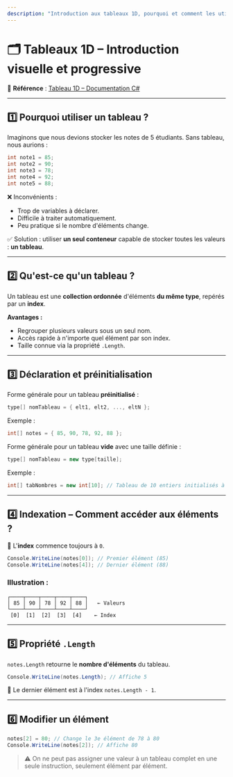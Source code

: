 ```yaml
---
description: "Introduction aux tableaux 1D, pourquoi et comment les utiliser"
---
```


# 🗂️ Tableaux 1D – Introduction visuelle et progressive

📎 **Référence** : [Tableau 1D – Documentation C#](https://info.cegepmontpetit.ca/notions-csharp/documentation/tableau/tableau-1d)

---

## 1️⃣ Pourquoi utiliser un tableau ?

Imaginons que nous devions stocker les notes de 5 étudiants. Sans tableau, nous aurions :
```csharp
int note1 = 85;
int note2 = 90;
int note3 = 78;
int note4 = 92;
int note5 = 88;
```
❌ Inconvénients :
- Trop de variables à déclarer.
- Difficile à traiter automatiquement.
- Peu pratique si le nombre d'éléments change.

✅ Solution : utiliser **un seul conteneur** capable de stocker toutes les valeurs : **un tableau**.

---

## 2️⃣ Qu'est-ce qu'un tableau ?

Un tableau est une **collection ordonnée** d'éléments **du même type**, repérés par un **index**.

**Avantages :**
- Regrouper plusieurs valeurs sous un seul nom.
- Accès rapide à n'importe quel élément par son index.
- Taille connue via la propriété `.Length`.

---

## 3️⃣ Déclaration et préinitialisation

Forme générale pour un tableau **préinitialisé** :
```csharp
type[] nomTableau = { elt1, elt2, ..., eltN };
```

Exemple :
```csharp
int[] notes = { 85, 90, 78, 92, 88 };
```

Forme générale pour un tableau **vide** avec une taille définie :
```csharp
type[] nomTableau = new type[taille];
```

Exemple :
```csharp
int[] tabNombres = new int[10]; // Tableau de 10 entiers initialisés à 0
```

---

## 4️⃣ Indexation – Comment accéder aux éléments ?

📌 L'**index** commence toujours à `0`.

```csharp
Console.WriteLine(notes[0]); // Premier élément (85)
Console.WriteLine(notes[4]); // Dernier élément (88)
```

### Illustration :
```
┌────┬────┬────┬────┬────┐
│ 85 │ 90 │ 78 │ 92 │ 88 │   ← Valeurs
└────┴────┴────┴────┴────┘
 [0]  [1]  [2]  [3]  [4]    ← Index
```

---

## 5️⃣ Propriété `.Length`

`notes.Length` retourne le **nombre d'éléments** du tableau.
```csharp
Console.WriteLine(notes.Length); // Affiche 5
```

📌 Le dernier élément est à l'index `notes.Length - 1`.

---

## 6️⃣ Modifier un élément

```csharp
notes[2] = 80; // Change le 3e élément de 78 à 80
Console.WriteLine(notes[2]); // Affiche 80
```

> ⚠️ On ne peut pas assigner une valeur à un tableau complet en une seule instruction, seulement élément par élément.
